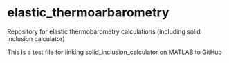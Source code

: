 # elastic_thermoarbarometry
Repository for elastic thermobarometry calculations (including solid inclusion calculator)

This is a test file for linking solid_inclusion_calculator on MATLAB to GitHub
